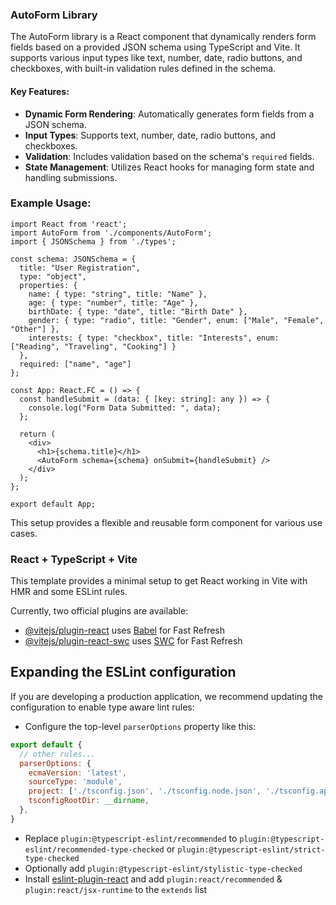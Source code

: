 ### AutoForm Library

The AutoForm library is a React component that dynamically renders form fields based on a provided JSON schema using TypeScript and Vite. It supports various input types like text, number, date, radio buttons, and checkboxes, with built-in validation rules defined in the schema.

#### Key Features:
- **Dynamic Form Rendering**: Automatically generates form fields from a JSON schema.
- **Input Types**: Supports text, number, date, radio buttons, and checkboxes.
- **Validation**: Includes validation based on the schema's `required` fields.
- **State Management**: Utilizes React hooks for managing form state and handling submissions.

### Example Usage:

```tsx
import React from 'react';
import AutoForm from './components/AutoForm';
import { JSONSchema } from './types';

const schema: JSONSchema = {
  title: "User Registration",
  type: "object",
  properties: {
    name: { type: "string", title: "Name" },
    age: { type: "number", title: "Age" },
    birthDate: { type: "date", title: "Birth Date" },
    gender: { type: "radio", title: "Gender", enum: ["Male", "Female", "Other"] },
    interests: { type: "checkbox", title: "Interests", enum: ["Reading", "Traveling", "Cooking"] }
  },
  required: ["name", "age"]
};

const App: React.FC = () => {
  const handleSubmit = (data: { [key: string]: any }) => {
    console.log("Form Data Submitted: ", data);
  };

  return (
    <div>
      <h1>{schema.title}</h1>
      <AutoForm schema={schema} onSubmit={handleSubmit} />
    </div>
  );
};

export default App;
```

This setup provides a flexible and reusable form component for various use cases.

### React + TypeScript + Vite

This template provides a minimal setup to get React working in Vite with HMR and some ESLint rules.

Currently, two official plugins are available:

- [@vitejs/plugin-react](https://github.com/vitejs/vite-plugin-react/blob/main/packages/plugin-react/README.md) uses [Babel](https://babeljs.io/) for Fast Refresh
- [@vitejs/plugin-react-swc](https://github.com/vitejs/vite-plugin-react-swc) uses [SWC](https://swc.rs/) for Fast Refresh

## Expanding the ESLint configuration

If you are developing a production application, we recommend updating the configuration to enable type aware lint rules:

- Configure the top-level `parserOptions` property like this:

```js
export default {
  // other rules...
  parserOptions: {
    ecmaVersion: 'latest',
    sourceType: 'module',
    project: ['./tsconfig.json', './tsconfig.node.json', './tsconfig.app.json'],
    tsconfigRootDir: __dirname,
  },
}
```

- Replace `plugin:@typescript-eslint/recommended` to `plugin:@typescript-eslint/recommended-type-checked` or `plugin:@typescript-eslint/strict-type-checked`
- Optionally add `plugin:@typescript-eslint/stylistic-type-checked`
- Install [eslint-plugin-react](https://github.com/jsx-eslint/eslint-plugin-react) and add `plugin:react/recommended` & `plugin:react/jsx-runtime` to the `extends` list
